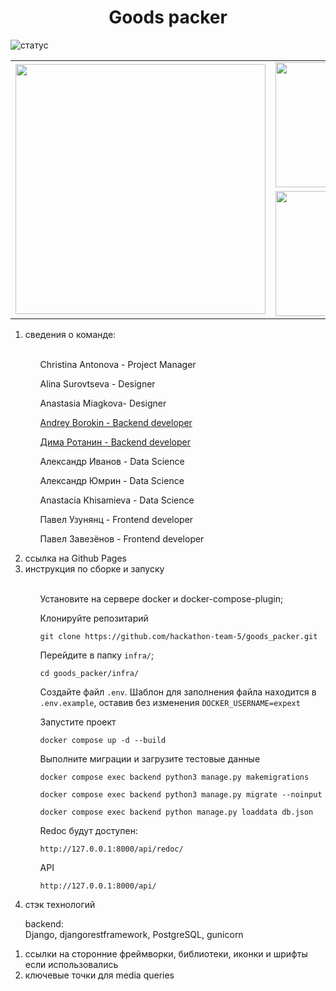 <h1 align="center">Goods packer</h1>

![статус](https://github.com/hackathon-team-5/goods_packer/actions/workflows/main.yml/badge.svg?event=push)

<table border="0" cellpadding="0" cellspacing="0" align="center">    
    <tr>          
        <td rowspan="2">
            <img src="https://github.com/hackathon-team-5/goods_packer/blob/backend/backend/static/git/big.jpg" width="400">
        </td>
        <td>
            <img src="https://github.com/hackathon-team-5/goods_packer/blob/backend/backend/static/git/topleft.jpg" width="200">
        </td>
        <td>
            <img src="https://github.com/hackathon-team-5/goods_packer/blob/backend/backend/static/git/topright.jpg" width="200">
        </td>
    </tr>
     <tr>
        <td>
            <img src="https://github.com/hackathon-team-5/goods_packer/blob/backend/backend/static/git/bottomleft.jpg" width="200">
        </td>
        <td>
            <img src="https://github.com/hackathon-team-5/goods_packer/blob/backend/backend/static/git/bottomright.jpg" width="200">
        </td>
    </tr>
</table>

<ol>
<li>сведения о команде:</li>
<br>
<ol>
<p>Christina Antonova - Project Manager</p>

<p>Alina Surovtseva - Designer</p>
<p>Anastasia Miagkova- Designer</p>

[Andrey Borokin - Backend developer](https://github.com/exp-ext)

[Дима Ротанин - Backend developer](https://github.com/Annsjaw)

<p>Александр Иванов - Data Science</p>
<p>Александр Юмрин - Data Science</p>
<p>Anastacia Khisamieva - Data Science</p>
    
<p>Павел Узунянц - Frontend developer</p>
<p>Павел Завезёнов - Frontend developer</p>

</ol>
<li>ссылка на Github Pages</li>
<li>инструкция по сборке и запуску</li>
<ol>
<br>
Установите на сервере docker и docker-compose-plugin;
    
Клонируйте репозитарий
    
```
git clone https://github.com/hackathon-team-5/goods_packer.git
```
    
Перейдите в папку `infra/`;

```
cd goods_packer/infra/
```
Создайте файл `.env`. Шаблон для заполнения файла находится в `.env.example`, оставив без изменения `DOCKER_USERNAME=expext`
    
Запустите проект

```
docker compose up -d --build
```

Выполните миграции и загрузите тестовые данные

```
docker compose exec backend python3 manage.py makemigrations

docker compose exec backend python3 manage.py migrate --noinput

docker compose exec backend python manage.py loaddata db.json
```


Redoc будут доступен:

```
http://127.0.0.1:8000/api/redoc/
```

API

```
http://127.0.0.1:8000/api/
```


</ol>    
<li>стэк технологий</li>
</ol>
<ol>
<p>backend:<br />
<span style="text-align: justify;">Django, djangorestframework, PostgreSQL, gunicorn</span></p>
</ol>
<ol>
<li>ссылки на сторонние фреймворки, библиотеки, иконки и шрифты если использовались</li>
<li>ключевые точки для media queries</li>
</ol>
